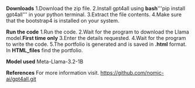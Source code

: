 **Downloads**
1.Download the zip file.
2.Install gpt4all using 
   **bash**'''pip install gpt4all''' in your python terminal.
3.Extract the file contents.
4.Make sure that the bootstrap4 is installed on your system.

**Run the code**
1.Run the code.
2.Wait for the program to download the Llama model.**First time only**
3.Enter the details requested.
4.Wait for the program to write the code.
5.The portfolio is generated and is saved in **.html** format. In **HTML_files** find the portfolio.

**Model used**
Meta-Llama-3.2-1B

**References**
For more information visit.
https://github.com/nomic-ai/gpt4all.git